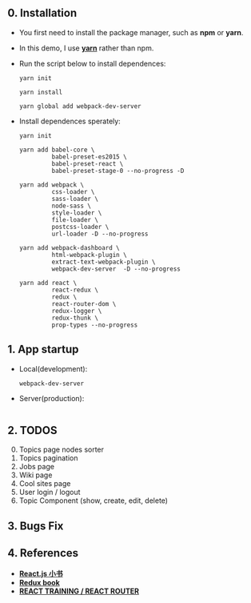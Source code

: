 ## 0. Installation
  - You first need to install the package manager, such as **npm** or **yarn**.
  - In this demo, I use [**yarn**](https://yarnpkg.com/en/docs/install) rather than npm.
  - Run the script below to install dependences:

     ````
     yarn init
     ````

     ````
     yarn install
     ````

     ````
     yarn global add webpack-dev-server
     ````
  
  - Install dependences sperately:
  
     ```
     yarn init
     ```

     ````
     yarn add babel-core \
              babel-preset-es2015 \
              babel-preset-react \
              babel-preset-stage-0 --no-progress -D
     ````

     ````
     yarn add webpack \
              css-loader \
              sass-loader \
              node-sass \
              style-loader \
              file-loader \
              postcss-loader \
              url-loader -D --no-progress
     ````

     ````
     yarn add webpack-dashboard \
              html-webpack-plugin \
              extract-text-webpack-plugin \
              webpack-dev-server  -D --no-progress
     ````

     ````
     yarn add react \
              react-redux \
              redux \
              react-router-dom \
              redux-logger \
              redux-thunk \
              prop-types --no-progress
     ````

 
      
## 1. App startup
  - Local(development):

    ````
    webpack-dev-server
    ````
  - Server(production):

    ````
    
    ````
## 2. TODOS
  0. Topics page nodes sorter
  1. Topics pagination
  2. Jobs page
  3. Wiki page
  4. Cool sites page
  5. User login / logout
  6. Topic Component (show, create, edit, delete)

## 3. Bugs Fix

## 4. References
  - [**React.js 小书**](http://huziketang.com/books/react)
  - [**Redux book**](http://redux.js.org)
  - [**REACT TRAINING / REACT ROUTER**](https://reacttraining.com/react-router/web/api/BrowserRouter)



